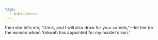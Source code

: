 ```yaml
---
tags:
  - bible/verse
---
```

then she tells me, “Drink, and I will also draw for your camels,”—let her be the woman whom Yahweh has appointed for my master’s son.’